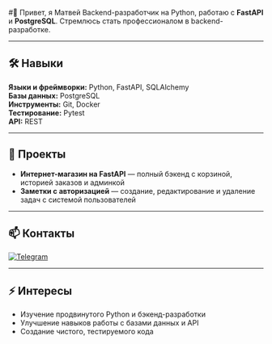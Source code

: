 #👋 Привет, я Матвей
Backend-разработчик на Python, работаю с **FastAPI** и **PostgreSQL**. Стремлюсь стать профессионалом в backend-разработке.

---

## 🛠 Навыки
**Языки и фреймворки:** Python, FastAPI, SQLAlchemy  
**Базы данных:** PostgreSQL  
**Инструменты:** Git, Docker  
**Тестирование:** Pytest  
**API:** REST  

---

## 📂 Проекты
- **Интернет-магазин на FastAPI** — полный бэкенд с корзиной, историей заказов и админкой  
- **Заметки с авторизацией** — создание, редактирование и удаление задач с системой пользователей  

---

## 📫 Контакты
[![Telegram](https://img.shields.io/badge/Telegram-2CA5E0?style=for-the-badge&logo=telegram&logoColor=white)](https://t.me/matew_1)

---

## ⚡ Интересы
- Изучение продвинутого Python и бэкенд-разработки  
- Улучшение навыков работы с базами данных и API  
- Создание чистого, тестируемого кода
